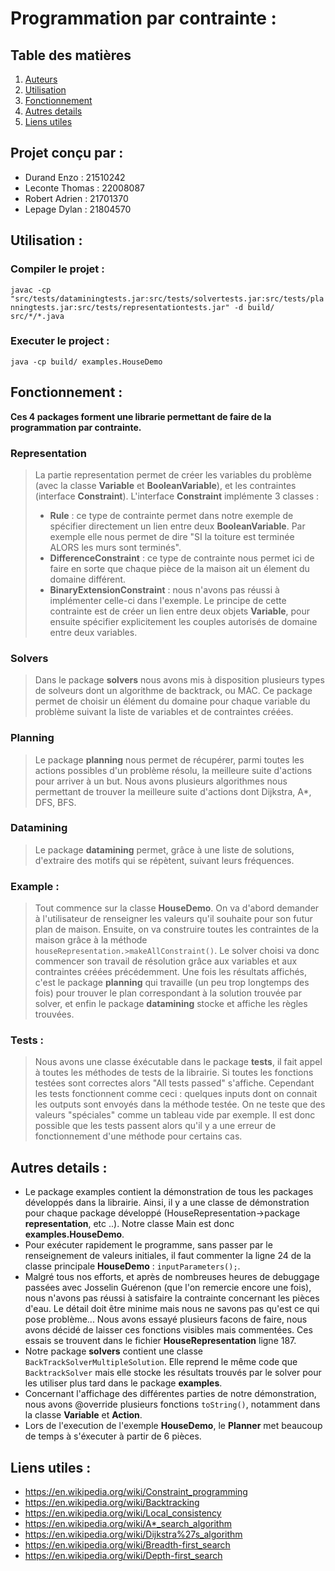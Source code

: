 # Programmation par contrainte :

## Table des matières

1. [Auteurs](#projet-conçu-par-)
2. [Utilisation](#utilisation-)
3. [Fonctionnement](#fonctionnement-)
4. [Autres details](#autres-details-)
5. [Liens utiles](#liens-utiles-)

## Projet conçu par : 

- Durand Enzo : 21510242
- Leconte Thomas : 22008087
- Robert Adrien : 21701370
- Lepage Dylan : 21804570

## Utilisation :

### Compiler le projet :
   
`javac -cp "src/tests/dataminingtests.jar:src/tests/solvertests.jar:src/tests/planningtests.jar:src/tests/representationtests.jar" -d build/ src/*/*.java`

### Executer le project :
    
`java -cp build/ examples.HouseDemo`

## Fonctionnement :

**Ces 4 packages forment une librarie permettant de faire de la programmation par contrainte.** 

### Representation

>La partie representation permet de créer les variables du problème (avec la classe **Variable** et **BooleanVariable**), et les contraintes (interface **Constraint**). L'interface **Constraint** implémente 3 classes :
>- **Rule** : ce type de contrainte permet dans notre exemple de spécifier directement un lien entre deux **BooleanVariable**. Par exemple elle nous permet de dire "SI la toiture est terminée ALORS les murs sont terminés".
>- **DifferenceConstraint** : ce type de contrainte nous permet ici de faire en sorte que chaque pièce de la maison ait un élement du domaine différent.
>- **BinaryExtensionConstraint** : nous n'avons pas réussi à implémenter celle-ci dans l'exemple. Le principe de cette contrainte est de créer un lien entre deux objets **Variable**, pour ensuite spécifier explicitement les couples autorisés de domaine entre deux variables.

### Solvers

>Dans le package **solvers** nous avons mis à disposition plusieurs types de solveurs dont un algorithme de backtrack, ou MAC. Ce package permet de choisir un élément du domaine pour chaque variable du problème suivant la liste de variables et de contraintes créées.

### Planning

>Le package **planning** nous permet de récupérer, parmi toutes les actions possibles d'un problème résolu, la meilleure suite d'actions pour arriver à un but. Nous avons plusieurs algorithmes nous permettant de trouver la meilleure suite d'actions dont Dijkstra, A*, DFS, BFS.

### Datamining

>Le package **datamining** permet, grâce à une liste de solutions, d'extraire des motifs qui se répètent, suivant leurs fréquences.

### Example :
>Tout commence sur la classe **HouseDemo**. On va d'abord demander à l'utilisateur de renseigner les valeurs qu'il souhaite pour son
futur plan de maison. Ensuite, on va construire toutes les contraintes de la maison grâce à la méthode `houseRepresentation.>makeAllConstraint()`. Le solver choisi va donc commencer son travail de résolution grâce aux variables et aux contraintes créées précédemment. Une fois les résultats affichés, c'est le package **planning** qui travaille (un peu trop longtemps des fois) pour trouver le plan correspondant à la solution trouvée par solver, et enfin le package **datamining** stocke et affiche les règles trouvées.

### Tests :
>Nous avons une classe éxécutable dans le package **tests**, il fait appel à toutes les méthodes de tests de la librairie. Si toutes les fonctions testées sont correctes alors "All tests passed" s'affiche. Cependant les tests fonctionnent comme ceci : quelques inputs dont on connait les outputs sont envoyés dans la méthode testée. On ne teste que des valeurs "spéciales" comme un tableau vide par exemple. Il est donc possible que les tests passent alors qu'il y a une erreur de fonctionnement d'une méthode pour certains cas.

## Autres details :

- Le package examples contient la démonstration de tous les packages développés dans la librairie. Ainsi, il y a une classe de démonstration pour chaque package développé (HouseRepresentation->package **representation**, etc ..). Notre classe Main est donc
**examples.HouseDemo**.
- Pour exécuter rapidement le programme, sans passer par le renseignement de valeurs initiales, il faut commenter la ligne 24 de la
classe principale **HouseDemo** : `inputParameters();`.
- Malgré tous nos efforts, et après de nombreuses heures de debuggage passées avec Josselin Guérenon (que l'on remercie encore une fois),
nous n'avons pas réussi à satisfaire la contrainte concernant les pièces d'eau. Le détail doit être minime mais nous ne savons pas qu'est
ce qui pose problème... Nous avons essayé plusieurs facons de faire, nous avons décidé de laisser ces fonctions visibles mais commentées.
Ces essais se trouvent dans le fichier **HouseRepresentation** ligne 187.
- Notre package **solvers** contient une classe `BackTrackSolverMultipleSolution`. Elle reprend le même code que `BacktrackSolver` mais
elle stocke les résultats trouvés par le solver pour les utiliser plus tard dans le package **examples**.
- Concernant l'affichage des différentes parties de notre démonstration, nous avons @override plusieurs fonctions `toString()`, notamment dans la classe **Variable** et **Action**.
- Lors de l'execution de l'exemple **HouseDemo**, le **Planner** met beaucoup de temps à s'éxecuter à partir de 6 pièces.

## Liens utiles :

- https://en.wikipedia.org/wiki/Constraint_programming
- https://en.wikipedia.org/wiki/Backtracking
- https://en.wikipedia.org/wiki/Local_consistency
- https://en.wikipedia.org/wiki/A*_search_algorithm
- https://en.wikipedia.org/wiki/Dijkstra%27s_algorithm
- https://en.wikipedia.org/wiki/Breadth-first_search
- https://en.wikipedia.org/wiki/Depth-first_search
